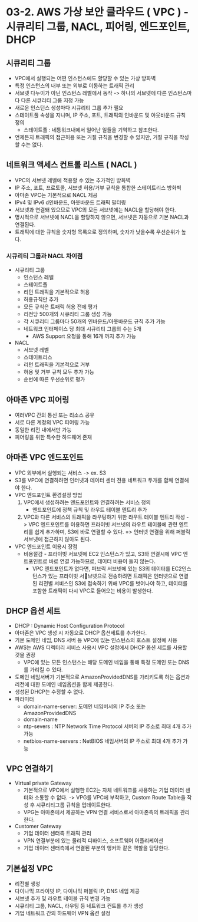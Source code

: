 # 03-2. AWS 가상 보안 클라우드 ( VPC ) - 시큐리티 그룹, NACL, 피어링, 엔드포인트, DHCP

## 시큐리티 그룹
- VPC에서 실행되는 어떤 인스턴스에도 할당할 수 있는 가상 방화벽
- 특정 인스턴스의 내부 또는 외부로 이동하는 트래픽 관리
- 서브넷 다누이가 아닌 인스턴스 레벨에서 동작 -> 하나의 서브넷에 다른 인스턴스마다 다른 시큐리티 그룹 지정 가능
- 새로운 인스턴스 생성마다 시큐리티 그룹 추가 필요
- 스테이트풀 속성을 지니며, IP 주소, 포트, 트래픽의 인바운드 및 아웃바운드 규칙 정의
	- 스테이트풀 : 네틍워크내에서 일어난 일들을 기억하고 참조한다.
- 언제든지 트래픽의 접근허용 또는 거절 규칙을 변경할 수 있지만, 거절 규칙을 작성할 수는 없다.

## 네트워크 액세스 컨트롤 리스트 ( NACL )
- VPC의 서브넷 레벨에 적용할 수 있는 추가적인 방화벽
- IP 주소, 포트, 프로토콜, 서브넷 허용/거부 규칙을 통합한 스테이트리스 방화벽
- 아마존 VPC는 기본적으로 NACL 제공
- IPv4 및 IPv6 d인바운드, 아웃바운드 트래픽 필터링
- 서브넷과 연결돼 있으므로 VPC의 모든 서브넷에는 NACL을 할당해야 한다.
- 명시적으로 서브넷에 NACL을 할당하지 않으면, 서브넷은 자동으로 기본 NACL과 연결된다.
- 트래픽에 대한 규칙을 숫자형 목록으로 정의하며, 숫자가 낮을수록 우선순위가 높다.

### 시큐리티 그룹과 NACL 차이점
- 시큐리티 그룹
	- 인스턴스 레벨
	- 스테이트풀
	- 리턴 트래픽을 기본적으로 허용
	- 허용규칙만 추가
	- 모든 규칙은 트패릭 허용 전에 평가
	- 리전당 500개의 시큐리티 그룹 생성 가능
	- 각 시큐리티 그룹마다 50개의 인바운드/아웃바운드 규칙 추가 가능
	- 네트워크 인터페이스 당 최대 시큐리티 그룹의 수는 5개
		- AWS Support 요청을 통해 16개 까지 추가 가능
- NACL
	- 서브넷 레벨
	- 스테이트리스
	- 리턴 트래픽을 기본적으로 거부
	- 허용 및 거부 규칙 모두 추가 가능
	- 순번에 따른 우선순위로 평가

## 아마존 VPC 피어링
- 여러VPC 간의 통신 또는 리소스 공유
- 서로 다른 계정의 VPC 피어링 가능
- 동일한 리전 내에서만 가능
- 피어링을 위한 특수한 하드웨어 존재

## 아마존 VPC 엔드포인트
- VPC 외부에서 실행되는 서비스 -> ex. S3
- S3를 VPC에 연결하려면 인터넷과 데이터 센터 전용 네트워크 두개를 함께 연결해야 한다.
- VPC 엔드포인트 환경설정 방법
	1. VPC에서 생성하려는 엔드포인트와 연결하려는 서비스 정의
		- 엔드포인트에 정책 규칙 및 라우트 테이블 엔트리 추가
	2. VPC와 다른 서비스의 트래픽을 라우팅하기 위한 라우트 테이블 엔트리 작성
-> VPC 엔드포인트를 이용하면 프라이빗 서브넷의 라우트 테이블에 관련 엔트리를 쉽게 추가하며, S3에 바로 연결할 수 있다. => 인터넷 연결을 위해 퍼블릭 서브넷에 접근하지 않아도 된다.
- VPC 엔드포인트 이용시 장점
	- 비용절감 - 프라이빗 서브넷에 EC2 인스턴스가 있고, S3와 연결시에 VPC 엔트포인트로 바로 연결 가능하므로, 데이터 비용이 들지 않는다.
		- VPC 엔드포인트가 없다면, 퍼브릭 서브넷에 있는 S3의 데이터를 EC2인스턴스가 있는 프라이빗 서브넷으로 전송하려면 트래픽은 인터넷으로 연결된 리전별 서비스인 S3에 접속하기 위해 VPC를 벗어나야 하고, 데이터를 포함한 트래픽이 다시 VPC로 들어오는 비용이 발생한다.

## DHCP 옵션 세트
- DHCP : Dynamic Host Configuration Protocol
- 아마존은 VPC 생성 시 자동으로 DHCP 옵션세트를 추가한다.
- 기본 도메인 네임, DNS 서버 등 VPC에 있는 인스턴스의 호스트 설정에 사용
- AWS는 AWS 디렉터리 서비스 사용시 VPC 설정에서 DHCP 옵션 세트를 사용할 것을 권장
	- VPC에 있는 모든 인스턴스는 해당 도메인 네임을 통해 특정 도메인 또는 DNS를 가리킬 수 있다.
- 도메인 네임서버가 기본적으로 AmazonProvidedDNS를 가리키도록 하는 옵션과 리전에 대한 도메인 네임옵션을 함께 제공한다.
- 생성된 DHCP는 수정할 수 없다.
- 파라미터 
	- domain-name-server: 도메인 네임버서의 IP 주소 또는 AmazonProvidedDNS
	- domain-name
	- ntp-severs : NTP Network Time Protocol 서버의 IP 주소로 최대 4개 추가 가능
	- netbios-name-servers : NetBIOS 네임서버의 IP 주소로 최대 4개 추가 가능

## VPC 연결하기
- Virtual private Gateway
	- 기본적으로 VPC에서 실행한 EC2는 자체 네트워크를 사용하는 기업 데이터 센터와 소통할 수 없다. -> VPG를 VPC에 부착하고, Custom Route Table을 작성 후 시큐리티그룹 규칙을 업데이트한다.
	- VPG는 아마존에서 제공하는 VPN 연결 서비스로서 아마존측의 트래픽을 관리한다.
- Customer Gateway
	- 기업 데이터 센터측 트래픽 관리
	- VPN 연결부분에 있는 물리적 디바이스, 소프트웨어 어플리케이션
	- 기업 데이터 센터측에서 연결된 부분의 앵커와 같은 역할을 담당한다.

## 기본설정 VPC
- 리전별 생성
- 다이나믹 프라이빗 IP, 다이나믹 퍼블릭 IP, DNS 네임 제공
- 서브넷 추가 및 라우트 테이블 규칙 변경 가능
- 시큐리티 그룹, NACL, 라우팅 등 네트워크 컨트롤 추가 생성
- 기업 네트워크 간의 하드웨어 VPN  옵션 설정